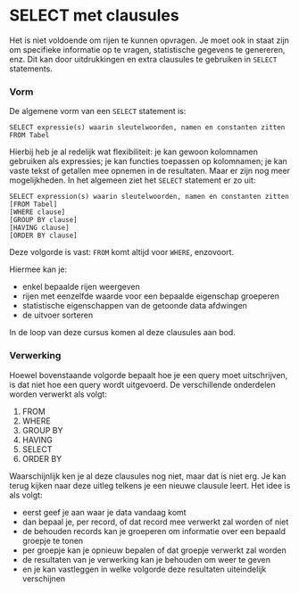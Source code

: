 # SELECT met clausules

Het is niet voldoende om rijen te kunnen opvragen. Je moet ook in staat zijn om specifieke informatie op te vragen, statistische gegevens te genereren, enz. Dit kan door uitdrukkingen en extra clausules te gebruiken in `SELECT` statements.

### Vorm

De algemene vorm van een `SELECT` statement is:

```text
SELECT expressie(s) waarin sleutelwoorden, namen en constanten zitten FROM Tabel
```

Hierbij heb je al redelijk wat flexibiliteit: je kan gewoon kolomnamen gebruiken als expressies; je kan functies toepassen op kolomnamen; je kan vaste tekst of getallen mee opnemen in de resultaten. Maar er zijn nog meer mogelijkheden. In het algemeen ziet het `SELECT` statement er zo uit:

```text
SELECT expression(s) waarin sleutelwoorden, namen en constanten zitten
[FROM Tabel]
[WHERE clause]
[GROUP BY clause]
[HAVING clause]
[ORDER BY clause]
```

Deze volgorde is vast: `FROM` komt altijd voor `WHERE`, enzovoort.

Hiermee kan je:

* enkel bepaalde rijen weergeven
* rijen met eenzelfde waarde voor een bepaalde eigenschap groeperen
* statistische eigenschappen van de getoonde data afdwingen
* de uitvoer sorteren

In de loop van deze cursus komen al deze clausules aan bod.

### Verwerking

Hoewel bovenstaande volgorde bepaalt hoe je een query moet uitschrijven, is dat niet hoe een query wordt uitgevoerd. De verschillende onderdelen worden verwerkt als volgt:

1. FROM
2. WHERE
3. GROUP BY
4. HAVING
5. SELECT
6. ORDER BY

Waarschijnlijk ken je al deze clausules nog niet, maar dat is niet erg. Je kan terug kijken naar deze uitleg telkens je een nieuwe clausule leert. Het idee is als volgt:

* eerst geef je aan waar je data vandaag komt
* dan bepaal je, per record, of dat record mee verwerkt zal worden of niet
* de behouden records kan je groeperen om informatie over een bepaald groepje te tonen
* per groepje kan je opnieuw bepalen of dat groepje verwerkt zal worden
* de resultaten van je verwerking kan je behouden om weer te geven
* en je kan vastleggen in welke volgorde deze resultaten uiteindelijk verschijnen

